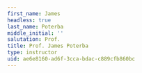 ```yaml
---
first_name: James
headless: true
last_name: Poterba
middle_initial: ''
salutation: Prof.
title: Prof. James Poterba
type: instructor
uid: ae6e8160-ad6f-3cca-bdac-c889cfb860bc
---
```

